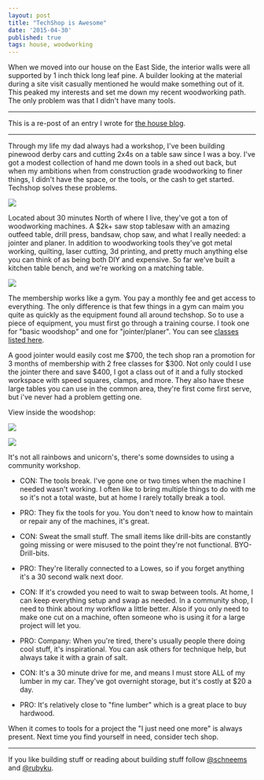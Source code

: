 ```yaml
---
layout: post
title: "TechShop is Awesome"
date: '2015-04-30'
published: true
tags: house, woodworking
---
```


When we moved into our house on the East Side, the interior walls were all supported by 1 inch thick long leaf pine. A builder looking at the material during a site visit casually mentioned he would make something out of it. This peaked my interests and
set me down my recent woodworking path. The only problem was that I didn't have many tools.

---

This is a re-post of an entry I wrote for [the house blog](https://helloschneeman.tumblr.com/post/117605399410/techshop-is-awesome).

---


Through my life my dad always had a workshop, I've been building pinewood derby cars and cutting 2x4s on a table saw since I was a boy. I've got a modest collection of hand me down tools in a shed out back, but when my ambitions when from construction grade woodworking to finer things, I didn't have the space, or the tools, or the cash to get started. Techshop solves these problems.

![](https://www.roundrocktexas.gov/main/wp-content/uploads/2015/03/techshop-logo.png)

Located about 30 minutes North of where I live, they've got a ton of woodworking machines. A $2k+ saw stop tablesaw with an amazing outfeed table, drill press, bandsaw, chop saw, and what I really needed: a jointer and planer. In addition to woodworking tools they've got metal working, quilting, laser cutting, 3d printing, and pretty much anything else you can think of as being both DIY and expensive. So far we've built a kitchen table bench, and we're working on a matching table.

![](https://www.dropbox.com/s/8xg43pj05x4s96y/2015-03-11%2020.02.10.jpg?raw=1)

The membership works like a gym. You pay a monthly fee and get access to everything. The only difference is that few things in a gym can maim you quite as quickly as the equipment found all around techshop. So to use a piece of equipment, you must first go through a training course. I took one for "basic woodshop" and one for "jointer/planer". You can see [classes listed here](https://www.techshop.ws/take_classes.html?storeId=11).


A good jointer would easily cost me $700, the tech shop ran a promotion for 3 months of membership with 2 free classes for $300. Not only could I use the jointer there and save $400, I got a class out of it and a fully stocked workspace with speed squares, clamps, and more. They also have these large tables you can use in the common area, they're first come first serve, but i've never had a problem getting one.

View inside the woodshop:

![](https://www.dropbox.com/s/v50qrkki4db7ii8/2015-02-25%2014.13.50.jpg?raw=1)

![](https://www.dropbox.com/s/gdlc3q8r3n46umi/2015-02-28%2016.33.37.jpg?raw=1)


It's not all rainbows and unicorn's, there's some downsides to using a community workshop.


- CON: The tools break. I've gone one or two times when the machine I needed wasn't working. I often like to bring multiple things to do with me so it's not a total waste, but at home I rarely totally break a tool.

- PRO: They fix the tools for you. You don't need to know how to maintain or repair any of the machines, it's great.

- CON: Sweat the small stuff. The small items like drill-bits are constantly going missing or were misused to the point they're not functional. BYO-Drill-bits.

- PRO: They're literally connected to a Lowes, so if you forget anything it's a 30 second walk next door.


- CON: If it's crowded you need to wait to swap between tools. At home, I can keep everything setup and swap as needed. In a community shop, I need to think about my workflow a little better. Also if you only need to make one cut on a machine, often someone who is using it for a large project will let you.

- PRO: Company: When you're tired, there's usually people there doing cool stuff, it's inspirational. You can ask others for technique help, but always take it with a grain of salt.

- CON: It's a 30 minute drive for me, and means I must store ALL of my lumber in my car. They've got overnight storage, but it's costly at $20 a day.

- PRO: It's relatively close to "fine lumber" which is a great place to buy hardwood.

When it comes to tools for a project the "I just need one more" is always present. Next time you find yourself in need, consider tech shop.

---
If you like building stuff or reading about building stuff follow [@schneems](https://twitter.com/schneems) and [@rubyku](https://twitter.com/rubyku).


